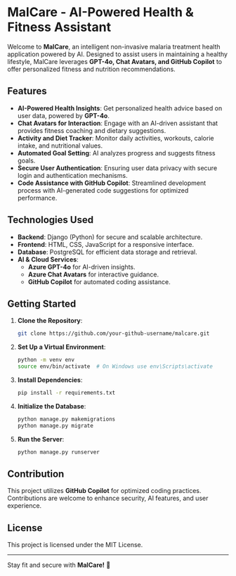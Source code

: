 # MalCare - AI-Powered Health & Fitness Assistant

Welcome to **MalCare**, an intelligent non-invasive malaria treatment  health application powered by AI. Designed to assist users in maintaining a healthy lifestyle, MalCare leverages **GPT-4o, Chat Avatars, and GitHub Copilot** to offer personalized fitness and nutrition recommendations.

## Features

- **AI-Powered Health Insights**: Get personalized health advice based on user data, powered by **GPT-4o**.
- **Chat Avatars for Interaction**: Engage with an AI-driven assistant that provides fitness coaching and dietary suggestions.
- **Activity and Diet Tracker**: Monitor daily activities, workouts, calorie intake, and nutritional values.
- **Automated Goal Setting**: AI analyzes progress and suggests fitness goals.
- **Secure User Authentication**: Ensuring user data privacy with secure login and authentication mechanisms.
- **Code Assistance with GitHub Copilot**: Streamlined development process with AI-generated code suggestions for optimized performance.

## Technologies Used

- **Backend**: Django (Python) for secure and scalable architecture.
- **Frontend**: HTML, CSS, JavaScript for a responsive interface.
- **Database**: PostgreSQL for efficient data storage and retrieval.
- **AI & Cloud Services**:
  - **Azure GPT-4o** for AI-driven insights.
  - **Azure Chat Avatars** for interactive guidance.
  - **GitHub Copilot** for automated coding assistance.

## Getting Started

1. **Clone the Repository**:

   ```sh
   git clone https://github.com/your-github-username/malcare.git
   ```

2. **Set Up a Virtual Environment**:

   ```sh
   python -m venv env
   source env/bin/activate  # On Windows use env\Scripts\activate
   ```

3. **Install Dependencies**:

   ```sh
   pip install -r requirements.txt
   ```

4. **Initialize the Database**:

   ```sh
   python manage.py makemigrations
   python manage.py migrate
   ```

5. **Run the Server**:

   ```sh
   python manage.py runserver
   ```

## Contribution

This project utilizes **GitHub Copilot** for optimized coding practices. Contributions are welcome to enhance security, AI features, and user experience.

## License

This project is licensed under the MIT License.

---

Stay fit and secure with **MalCare!** 🚀

